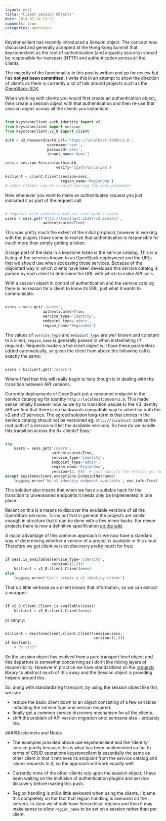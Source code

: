 ```yaml
---
layout: post
title: "Client Session Objects"
date: 2014-02-24 13:32
comments: true
categories: openstack
---
```


Keystoneclient has recently introduced a _Session_ object.
The concept was discussed and generally accepted at the Hong Kong Summit that keystoneclient as the root of authentication (and arguably security) should be responsible for transport (HTTP) and authentication across all the clients.

The majority of the functionality in this post is written and up for review but has __not yet been committed__.
I write this in an attempt to show the direction of clients as there is currently a lot of talk around projects such as the [OpenStack-SDK](https://wiki.openstack.org/wiki/SDK-Development).

When working with clients you would first create an authentication object, then create a session object with that authentication and then re-use that session object across all the clients you instantiate.

```python

from keystoneclient.auth.identity import v2
from keystoneclient import session
from keystoneclient.v2_0 import client

auth = v2.Password(auth_url='https://localhost:5000/v2.0',
                   username='user',
                   password='pass',
                   tenant_name='demo')

sess = session.Session(auth=auth,
                       verify='/path/to/ca.pem')

ksclient = client.Client(session=sess,
                         region_name='RegionOne')
# other clients can be created sharing the sess parameter

```

Now whenever you want to make an authenticated request you just indicated it as part of the request call.

```python

# requests with authenticated are sent with a token
users = sess.get('http://localhost:35357/v2.0/users',
                 authenticated=True)

```

This was pretty much the extent of the initial proposal, however in working with the plugins I have come to realize that authentication is responsible for much more than simply getting a token.

A large part of the data in a keystone token is the service catalog.
This is a listing of the services known to an OpenStack deployment and the URLs that we should use when accessing those services.
Because of the disjointed way in which clients have been developed this service catalog is parsed by each client to determine the URL with which to make API calls.

With a session object in control of authentication and the service catalog there is no reason for a client to know its URL, just what it wants to communicate.

```python

users = sess.get('/users',
                 authenticated=True,
                 service_type='identity',
                 endpoint_type='admin',
                 region_name='RegionOne')

```

The values of `service_type` and `endpoint_type` are well known and constant to a client, `region_name` is generally passed in when instantiating (if required).
Requests made via the client object will have these parameters added automatically, so given the client from above the following call is exactly the same:

```python

users = ksclient.get('/users')

```

Where I feel that this will really begin to help though is in dealing with the transition between API versions.

Currently deployments of OpenStack put a versioned endpoint in the service catalog eg for identity `http://localhost:5000/v2.0`.
This made sense initially however now as we try to transition people to the V3 identity API we find that there is no backwards compatible way to advertise both the v2 and v3 services.
The agreed solution long-term is that entries in the service catalog should not be versioned eg. `http://localhost:5000` as the root path of a service will list the available versions.
So how do we handle this transition across the 8+ clients?
Easy:

```python

try:
    users = sess.get('/users',
                     authenticated=True,
                     service_type='identity',
                     endpoint_type='admin',
                     region_name='RegionOne',
                     version=(2, 0))  # just specify the version you need
except keystoneclient.exceptions.EndpointNotFound:
    logging.error('No v2 identity endpoint available', exc_info=True)

```

This solution also means that when we have a suitable hack for the transition to unversioned endpoints it needs only be implemented in one place.

Reliant on this is a means to discover the available versions of all the OpenStack services.
Turns out that in general the projects are similar enough in structure that it can be done with a few minor hacks.
For newer projects there is now a definitive specification [on the wiki](https://wiki.openstack.org/wiki/VersionDiscovery).

A major advantage of this common approach is we now have a standard way of determining whether a version of a project is available in this cloud.
Therefore we get client version discovery pretty much for free:


```python

if sess.is_available(service_type='identity',
                     version=(2,0)):
    ksclient = v2_0.client.Client(sess)
else:
    logging.error("Can't create a v2 identity client")

```

That's a little verbose as a client knows that information, so we can extract a wrapper:

```python

if v2_0.client.Client.is_available(sess):
    ksclient = v2_0.client.Client(sess)

```

or simply:

```python

ksclient = keystoneclient.client.Client(session=sess,
                                        version=(2,0))
if ksclient:
    # do stuff
```

So the session object has evolved from a pure transport level object and this departure is somewhat concerning as I don't like mixing layers of responsibility.
However in practice we have standardized on the [requests](http://www.python-requests.org) library to abstract much of this away and the Session object is providing helpers around this.

So, along with standardizing transport, by using the session object like this we can:

- reduce the basic client down to an object consisting of a few variables indicating the service type and version required.
- finally get a common service discovery mechanism for all the clients.
- shift the problem of API version migration onto someone else - probably me.

####Disclaimers and Notes

- The examples provided above use keystoneclient and the 'identity' service purely because this is what has been implemented so far.
In terms of CRUD operations keystoneclient is essentially the same as other client in that it retrieves its endpoint from the service catalog and issues requests to it, so the approach will work equally well.

- Currently none of the other clients rely upon the session object, I have been waiting on the inclusion of authentication plugins and service discovery before making this push.

- Region handling is still a little awkward when using the clients.
I blame this completely on the fact that region handling is awkward on the servers.
In Juno we should have hierarchical regions and then it may make sense to allow `region_name` to be set on a session rather than per client.
